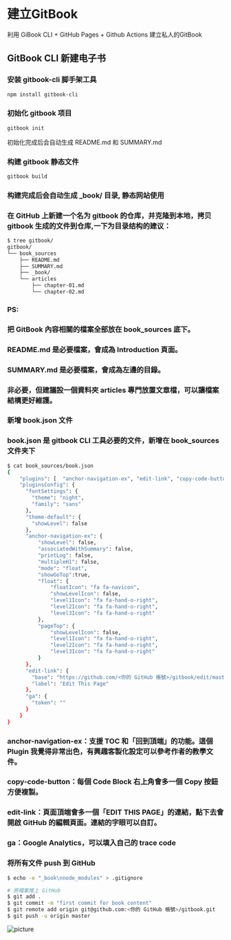 # 建立GitBook

利用 GiBook CLI + GitHub Pages + Github Actions 建立私人的GitBook

## GitBook CLI 新建电子书

### 安装 gitbook-cli 脚手架工具

```sh
npm install gitbook-cli
```

### 初始化 gitbook 项目

```sh
gitbook init
```

初始化完成后会自动生成 README.md 和 SUMMARY.md

### 构建 gitbook 静态文件

```sh
gitbook build
```

### 构建完成后会自动生成 \_book/ 目录, 静态网站使用

### 在 GitHub 上新建一个名为 gitbook 的仓库，并克隆到本地，拷贝 gitbook 生成的文件到仓库,一下为目录结构的建议：

```sh
$ tree gitbook/
gitbook/
└── book_sources
    ├── README.md
    ├── SUMMARY.md
    ├── _book/
    └── articles
        ├── chapter-01.md
        └── chapter-02.md
```
### PS:
###		把 GitBook 內容相關的檔案全部放在 book_sources 底下。
###		README.md 是必要檔案，會成為 Introduction 頁面。
###		SUMMARY.md 是必要檔案，會成為左邊的目錄。
###		非必要，但建議設一個資料夾 articles 專門放置文章檔，可以讓檔案結構更好維護。

### 新增 book.json 文件

### book.json 是 gitbook CLI 工具必要的文件，新增在 book_sources 文件夹下

```sh
$ cat book_sources/book.json
{
    "plugins": [  "anchor-navigation-ex", "edit-link", "copy-code-button", "theme-comscore", "ga" ],
    "pluginsConfig": {
      "fontSettings": {
        "theme": "night",
        "family": "sans"
      },
      "theme-default": {
        "showLevel": false
      },
      "anchor-navigation-ex": {
          "showLevel": false,
          "associatedWithSummary": false,
          "printLog": false,
          "multipleH1": false,
          "mode": "float",
          "showGoTop":true,
          "float": {
              "floatIcon": "fa fa-navicon",
              "showLevelIcon": false,
              "level1Icon": "fa fa-hand-o-right",
              "level2Icon": "fa fa-hand-o-right",
              "level3Icon": "fa fa-hand-o-right"
          },
          "pageTop": {
              "showLevelIcon": false,
              "level1Icon": "fa fa-hand-o-right",
              "level2Icon": "fa fa-hand-o-right",
              "level3Icon": "fa fa-hand-o-right"
          }
      },
      "edit-link": {
        "base": "https://github.com/<你的 GitHub 帳號>/gitbook/edit/master/",
        "label": "Edit This Page"
      },
      "ga": {
        "token": ""
      }
    }
}
```

### anchor-navigation-ex：支援 TOC 和「回到頂端」的功能。這個 Plugin 我覺得非常出色，有興趣客製化設定可以參考作者的教學文件。
### copy-code-button：每個 Code Block 右上角會多一個 Copy 按鈕方便複製。
### edit-link：頁面頂端會多一個「EDIT THIS PAGE」的連結，點下去會開啟 GitHub 的編輯頁面。連結的字眼可以自訂。
### ga：Google Analytics，可以填入自己的 trace code

### 将所有文件 push 到 GitHub

```sh
$ echo -e "_book\nnode_modules" > .gitignore

# 將檔案推上 GitHub
$ git add .
$ git commit -m "first commit for book content"
$ git remote add origin git@github.com:<你的 GitHub 帳號>/gitbook.git
$ git push -u origin master
```

![picture](../image/gitbookghaction_004.png)